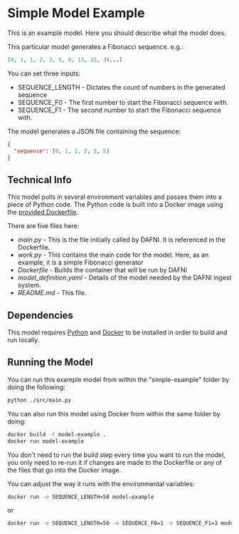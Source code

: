 # Simple Model Example

This is an example model. Here you should describe what the model does.

This particular model generates a Fibonacci sequence. e.g.:

```json
[0, 1, 1, 2, 3, 5, 8, 13, 21, 34...]
```

You can set three inputs:

- SEQUENCE_LENGTH - Dictates the count of numbers in the generated sequence
- SEQUENCE_F0 - The first number to start the Fibonacci sequence with.
- SEQUENCE_F1 - The second number to start the Fibonacci sequence with.

The model generates a JSON file containing the sequence:

```json
{
  "sequence": [0, 1, 1, 2, 3, 5]
}
```

## Technical Info

This model pulls in several environment variables and passes them into a piece of Python
code. The Python code is built into a Docker image using the
[provided Dockerfile](./Dockerfile).

There are five files here:

- _main.py_ - This is the file initially called by DAFNI. It is referenced in the
  Dockerfile.
- _work.py_ - This contains the main code for the model. Here, as an example, it is a
  simple Fibonacci generator
- _Dockerfile_ - Builds the container that will be run by DAFNI
- _model_definition.yaml_ - Details of the model needed by the DAFNI ingest system.
- _README.md_ - This file.

## Dependencies

This model requires [Python](https://www.python.org/) and
[Docker](https://www.docker.com/) to be installed in order to build and run locally.

## Running the Model

You can run this example model from within the "simple-example" folder by doing the
following:

```bash
python ./src/main.py
```

You can also run this model using Docker from within the same folder by doing:

```bash
docker build -t model-example .
docker run model-example
```

You don't need to run the build step every time you want to run the model, you only need
to re-run it if changes are made to the Dockerfile or any of the files that go into the
Docker image.

You can adjust the way it runs with the environmental variables:

```bash
docker run -e SEQUENCE_LENGTH=50 model-example
```

or

```bash
docker run -e SEQUENCE_LENGTH=50 -e SEQUENCE_F0=1 -e SEQUENCE_F1=3 model-example
```
